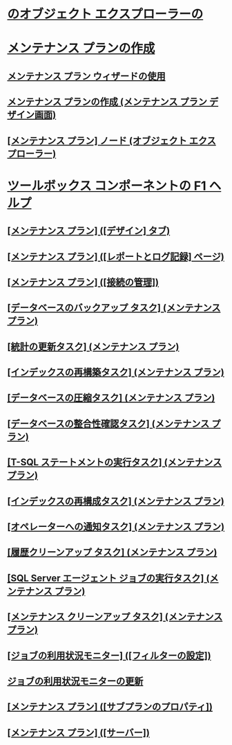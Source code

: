 # [のオブジェクト エクスプローラーの](maintenance-plans.md)
# [メンテナンス プランの作成](create-a-maintenance-plan.md)
## [メンテナンス プラン ウィザードの使用](use-the-maintenance-plan-wizard.md)
## [メンテナンス プランの作成 (メンテナンス プラン デザイン画面)](create-a-maintenance-plan-maintenance-plan-design-surface.md)
## [[メンテナンス プラン] ノード (オブジェクト エクスプローラー)](maintenance-plans-node-object-explorer.md)
# [ツールボックス コンポーネントの F1 ヘルプ](toolbox-component-f1-help.md)
## [[メンテナンス プラン] ([デザイン] タブ)](maintenance-plan-design-tab.md)
## [[メンテナンス プラン] ([レポートとログ記録] ページ)](maintenance-plan-reporting-and-logging-page.md)
## [[メンテナンス プラン] ([接続の管理])](maintenance-plan-manage-connections.md)
## [[データベースのバックアップ タスク] (メンテナンス プラン)](options-in-the-back-up-database-task-for-maintenance-plan.md)
## [[統計の更新タスク] (メンテナンス プラン)](update-statistics-task-maintenance-plan.md)
## [[インデックスの再構築タスク] (メンテナンス プラン)](rebuild-index-task-maintenance-plan.md)
## [[データベースの圧縮タスク] (メンテナンス プラン)](shrink-database-task-maintenance-plan.md)
## [[データベースの整合性確認タスク] (メンテナンス プラン)](check-database-integrity-task-maintenance-plan.md)
## [[T-SQL ステートメントの実行タスク] (メンテナンス プラン)](execute-t-sql-statement-task-maintenance-plan.md)
## [[インデックスの再構成タスク] (メンテナンス プラン)](reorganize-index-task-maintenance-plan.md)
## [[オペレーターへの通知タスク] (メンテナンス プラン)](notify-operator-task-maintenance-plan.md)
## [[履歴クリーンアップ タスク] (メンテナンス プラン)](history-cleanup-task-maintenance-plan.md)
## [[SQL Server エージェント ジョブの実行タスク] (メンテナンス プラン)](execute-sql-server-agent-job-task-maintenance-plan.md)
## [[メンテナンス クリーンアップ タスク] (メンテナンス プラン)](maintenance-cleanup-task-maintenance-plan.md)
## [[ジョブの利用状況モニター] ([フィルターの設定])](job-activity-monitor-filter-settings.md)
## [ジョブの利用状況モニターの更新](job-activity-monitor-refresh.md)
## [[メンテナンス プラン] ([サブプランのプロパティ])](maintenance-plan-subplan-properties.md)
## [[メンテナンス プラン] ([サーバー])](maintenance-plan-servers.md)
